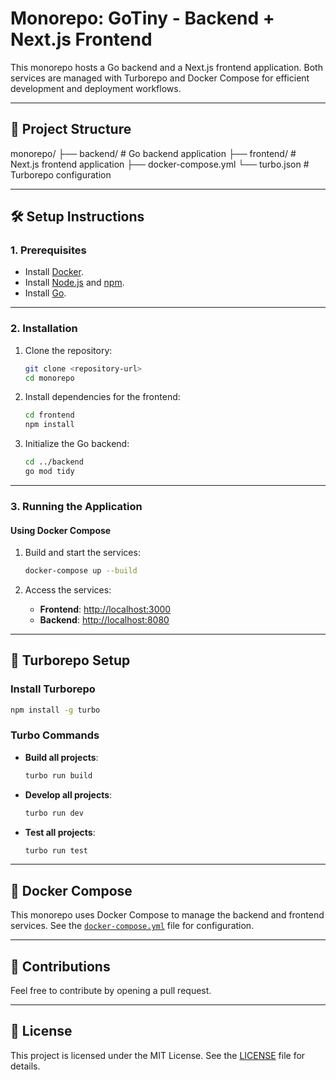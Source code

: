 # Monorepo: GoTiny - Backend + Next.js Frontend

This monorepo hosts a Go backend and a Next.js frontend application. Both services are managed with Turborepo and Docker Compose for efficient development and deployment workflows.

---

## 📁 Project Structure

monorepo/
├── backend/       # Go backend application
├── frontend/      # Next.js frontend application
├── docker-compose.yml
└── turbo.json     # Turborepo configuration

---

## 🛠 Setup Instructions

### 1. Prerequisites
- Install [Docker](https://www.docker.com/).
- Install [Node.js](https://nodejs.org/) and [npm](https://www.npmjs.com/).
- Install [Go](https://golang.org/).

---

### 2. Installation

1. Clone the repository:
   ```bash
   git clone <repository-url>
   cd monorepo
   ```

2. Install dependencies for the frontend:
   ```bash
   cd frontend
   npm install
   ```

3. Initialize the Go backend:
   ```bash
   cd ../backend
   go mod tidy
   ```

---

### 3. Running the Application

#### Using Docker Compose
1. Build and start the services:
   ```bash
   docker-compose up --build
   ```

2. Access the services:
   - **Frontend**: [http://localhost:3000](http://localhost:3000)
   - **Backend**: [http://localhost:8080](http://localhost:8080)

---

## 🚀 Turborepo Setup

### Install Turborepo
   ```bash
   npm install -g turbo
   ```

### Turbo Commands
- **Build all projects**:
  ```bash
  turbo run build
  ```

- **Develop all projects**:
  ```bash
  turbo run dev
  ```

- **Test all projects**:
  ```bash
  turbo run test
  ```

---

## 🐳 Docker Compose

This monorepo uses Docker Compose to manage the backend and frontend services. See the [`docker-compose.yml`](./docker-compose.yml) file for configuration.

---

## 🤝 Contributions

Feel free to contribute by opening a pull request.

---

## 📜 License

This project is licensed under the MIT License. See the [LICENSE](./LICENSE) file for details.
```
